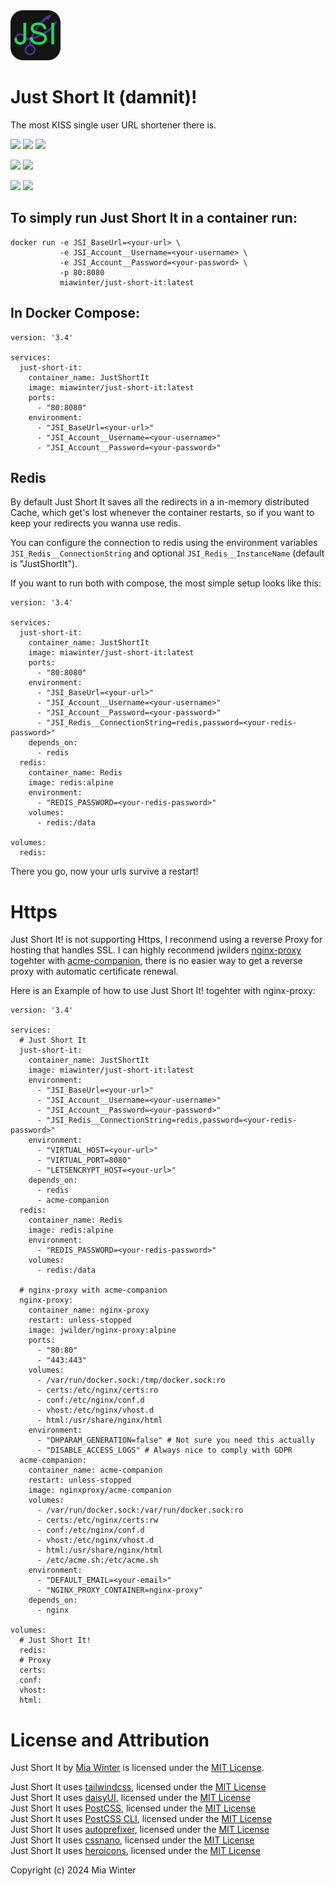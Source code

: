 <img src="wwwroot/img/jsi-logo.png" alt="" width="80" />

# Just Short It (damnit)!

The most KISS single user URL shortener there is.

![](https://img.shields.io/github/license/miawinter98/just-short-it?color=green)
![](https://img.shields.io/github/forks/miawinter98/just-short-it?label=github%20forks&logo=github)
![](https://img.shields.io/github/stars/miawinter98/just-short-it?label=github%20stars&color=yellow&logo=github)

![](https://img.shields.io/docker/pulls/miawinter/just-short-it?color=informational&logo=docker)
![](https://img.shields.io/docker/stars/miawinter/just-short-it?color=yellow&logo=docker)

![](https://img.shields.io/docker/v/miawinter/just-short-it/latest?logo=docker&label=)
![](https://img.shields.io/docker/v/miawinter/just-short-it/latest-alpine?logo=docker&label=)

## To simply run Just Short It in a container run:
```
docker run -e JSI_BaseUrl=<your-url> \
           -e JSI_Account__Username=<your-username> \
           -e JSI_Account__Password=<your-password> \
           -p 80:8080
           miawinter/just-short-it:latest
```


## In Docker Compose:
```docker-compose
version: '3.4'

services:
  just-short-it:
    container_name: JustShortIt
    image: miawinter/just-short-it:latest
    ports:
      - "80:8080"
    environment:
      - "JSI_BaseUrl=<your-url>"
      - "JSI_Account__Username=<your-username>"
      - "JSI_Account__Password=<your-password>"
```

## Redis

By default Just Short It saves all the redirects in a in-memory distributed Cache, which get's lost 
whenever the container restarts, so if you want to keep your redirects you wanna use redis.

You can configure the connection to redis using the environment variables `JSI_Redis__ConnectionString` 
and optional `JSI_Redis__InstanceName` (default is "JustShortIt").

If you want to run both with compose, the most simple setup looks like this:

```docker-compose
version: '3.4'

services:
  just-short-it:
    container_name: JustShortIt
    image: miawinter/just-short-it:latest
    ports:
      - "80:8080"
    environment:
      - "JSI_BaseUrl=<your-url>"
      - "JSI_Account__Username=<your-username>"
      - "JSI_Account__Password=<your-password>"
      - "JSI_Redis__ConnectionString=redis,password=<your-redis-password>"
    depends_on:
      - redis
  redis:
    container_name: Redis
    image: redis:alpine
    environment:
      - "REDIS_PASSWORD=<your-redis-password>"
    volumes:
      - redis:/data

volumes:
  redis:
```

There you go, now your urls survive a restart!

# Https

Just Short It! is not supporting Https, I reconmend using a reverse Proxy for hosting
that handles SSL. I can highly reconmend jwilders 
[nginx-proxy](https://github.com/nginx-proxy/nginx-proxy) togehter with 
[acme-companion](https://github.com/nginx-proxy/acme-companion), 
there is no easier way to get a reverse proxy with automatic certificate renewal.

Here is an Example of how to use Just Short It! togehter with nginx-proxy:

```docker-compose
version: '3.4'

services:
  # Just Short It
  just-short-it:
    container_name: JustShortIt
    image: miawinter/just-short-it:latest
    environment:
      - "JSI_BaseUrl=<your-url>"
      - "JSI_Account__Username=<your-username>"
      - "JSI_Account__Password=<your-password>"
      - "JSI_Redis__ConnectionString=redis,password=<your-redis-password>"
    environment:
      - "VIRTUAL_HOST=<your-url>"
      - "VIRTUAL_PORT=8080"
      - "LETSENCRYPT_HOST=<your-url>"
    depends_on:
      - redis
      - acme-companion
  redis:
    container_name: Redis
    image: redis:alpine
    environment:
      - "REDIS_PASSWORD=<your-redis-password>"
    volumes:
      - redis:/data

  # nginx-proxy with acme-companion
  nginx-proxy:
    container_name: nginx-proxy
    restart: unless-stopped
    image: jwilder/nginx-proxy:alpine
    ports:
      - "80:80"
      - "443:443"
    volumes:
      - /var/run/docker.sock:/tmp/docker.sock:ro
      - certs:/etc/nginx/certs:ro
      - conf:/etc/nginx/conf.d
      - vhost:/etc/nginx/vhost.d
      - html:/usr/share/nginx/html
    environment:
      - "DHPARAM_GENERATION=false" # Not sure you need this actually
      - "DISABLE_ACCESS_LOGS" # Always nice to comply with GDPR
  acme-companion:
    container_name: acme-companion
    restart: unless-stopped
    image: nginxproxy/acme-companion
    volumes:
      - /var/run/docker.sock:/var/run/docker.sock:ro
      - certs:/etc/nginx/certs:rw
      - conf:/etc/nginx/conf.d
      - vhost:/etc/nginx/vhost.d
      - html:/usr/share/nginx/html
      - /etc/acme.sh:/etc/acme.sh
    environment:
      - "DEFAULT_EMAIL=<your-email>"
      - "NGINX_PROXY_CONTAINER=nginx-proxy"
    depends_on:
      - nginx

volumes:
  # Just Short It!
  redis:
  # Proxy
  certs:
  conf:
  vhost:
  html:

```

# License and Attribution

Just Short It by [Mia Winter](https://miawinter.de/) is licensed under the [MIT License](https://en.wikipedia.org/wiki/MIT_License).  

Just Short It uses [tailwindcss](https://tailwindcss.com/), licensed under the [MIT License](https://github.com/tailwindlabs/tailwindcss/blob/master/LICENSE)  
Just Short It uses [daisyUI](https://daisyui.com/), licensed under the [MIT License](https://github.com/saadeghi/daisyui/blob/master/LICENSE)  
Just Short It uses [PostCSS](https://postcss.org/), licensed under the [MIT License](https://github.com/postcss/postcss/blob/main/LICENSE)  
Just Short It uses [PostCSS CLI](https://github.com/postcss/postcss-cli/), licensed under the [MIT License](https://github.com/postcss/postcss-cli/blob/master/LICENSE)  
Just Short It uses [autoprefixer](https://github.com/postcss/autoprefixer/), licensed under the [MIT License](https://github.com/postcss/autoprefixer/blob/main/LICENSE)  
Just Short It uses [cssnano](https://cssnano.co/), licensed under the [MIT License](https://github.com/cssnano/cssnano/blob/master/LICENSE-MIT)  
Just Short It uses [heroicons](https://heroicons.com/), licensed under the [MIT License](https://github.com/tailwindlabs/heroicons/blob/master/LICENSE)

Copyright (c) 2024 Mia Winter
